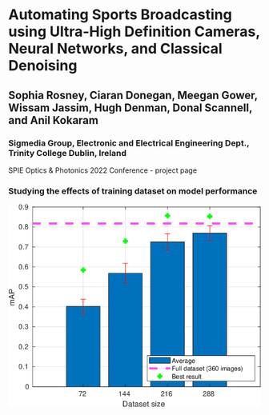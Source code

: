 # Automating Sports Broadcasting using Ultra-High Definition Cameras, Neural Networks, and Classical Denoising

## Sophia Rosney, Ciaran Donegan, Meegan Gower, Wissam Jassim, Hugh Denman, Donal Scannell, and Anil Kokaram

### Sigmedia Group, Electronic and Electrical Engineering Dept., Trinity College Dublin, Ireland


SPIE Optics & Photonics 2022 Conference - project page





### Studying the effects of training dataset on model performance
![Trainig data barchart](media/training_subsets_barchart.png "Trainig data barchart")